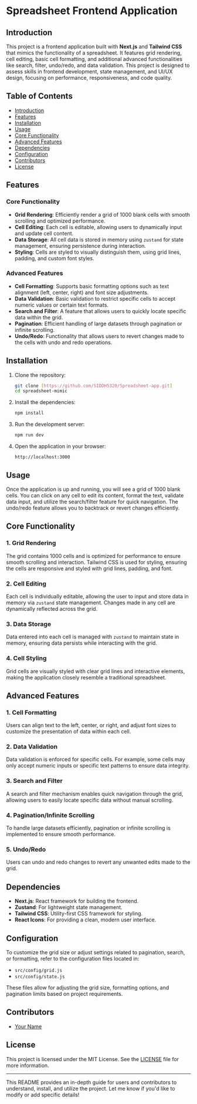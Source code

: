 
# Spreadsheet  Frontend Application

## Introduction
This project is a frontend application built with **Next.js** and **Tailwind CSS** that mimics the functionality of a spreadsheet. It features grid rendering, cell editing, basic cell formatting, and additional advanced functionalities like search, filter, undo/redo, and data validation. This project is designed to assess skills in frontend development, state management, and UI/UX design, focusing on performance, responsiveness, and code quality.

## Table of Contents
- [Introduction](#introduction)
- [Features](#features)
- [Installation](#installation)
- [Usage](#usage)
- [Core Functionality](#core-functionality)
- [Advanced Features](#advanced-features)
- [Dependencies](#dependencies)
- [Configuration](#configuration)
- [Contributors](#contributors)
- [License](#license)

## Features

### Core Functionality
- **Grid Rendering**: Efficiently render a grid of 1000 blank cells with smooth scrolling and optimized performance.
- **Cell Editing**: Each cell is editable, allowing users to dynamically input and update cell content.
- **Data Storage**: All cell data is stored in memory using `zustand` for state management, ensuring persistence during interaction.
- **Styling**: Cells are styled to visually distinguish them, using grid lines, padding, and custom font styles.

### Advanced Features
- **Cell Formatting**: Supports basic formatting options such as text alignment (left, center, right) and font size adjustments.
- **Data Validation**: Basic validation to restrict specific cells to accept numeric values or certain text formats.
- **Search and Filter**: A feature that allows users to quickly locate specific data within the grid.
- **Pagination**: Efficient handling of large datasets through pagination or infinite scrolling.
- **Undo/Redo**: Functionality that allows users to revert changes made to the cells with undo and redo operations.

## Installation

1. Clone the repository:
    ```bash
    git clone [https://github.com/SIDDH5320/Spreadsheet-app.git]
    cd spreadsheet-mimic
    ```

2. Install the dependencies:
    ```bash
    npm install
    ```

3. Run the development server:
    ```bash
    npm run dev
    ```

4. Open the application in your browser:
    ```
    http://localhost:3000
    ```

## Usage
Once the application is up and running, you will see a grid of 1000 blank cells. You can click on any cell to edit its content, format the text, validate data input, and utilize the search/filter feature for quick navigation. The undo/redo feature allows you to backtrack or revert changes efficiently.

## Core Functionality

### 1. **Grid Rendering**
The grid contains 1000 cells and is optimized for performance to ensure smooth scrolling and interaction. Tailwind CSS is used for styling, ensuring the cells are responsive and styled with grid lines, padding, and font.

### 2. **Cell Editing**
Each cell is individually editable, allowing the user to input and store data in memory via `zustand` state management. Changes made in any cell are dynamically reflected across the grid.

### 3. **Data Storage**
Data entered into each cell is managed with `zustand` to maintain state in memory, ensuring data persists while interacting with the grid.

### 4. **Cell Styling**
Grid cells are visually styled with clear grid lines and interactive elements, making the application closely resemble a traditional spreadsheet.

## Advanced Features

### 1. **Cell Formatting**
Users can align text to the left, center, or right, and adjust font sizes to customize the presentation of data within each cell.

### 2. **Data Validation**
Data validation is enforced for specific cells. For example, some cells may only accept numeric inputs or specific text patterns to ensure data integrity.

### 3. **Search and Filter**
A search and filter mechanism enables quick navigation through the grid, allowing users to easily locate specific data without manual scrolling.

### 4. **Pagination/Infinite Scrolling**
To handle large datasets efficiently, pagination or infinite scrolling is implemented to ensure smooth performance.

### 5. **Undo/Redo**
Users can undo and redo changes to revert any unwanted edits made to the grid.

## Dependencies
- **Next.js**: React framework for building the frontend.
- **Zustand**: For lightweight state management.
- **Tailwind CSS**: Utility-first CSS framework for styling.
- **React Icons**: For providing a clean, modern user interface.

## Configuration
To customize the grid size or adjust settings related to pagination, search, or formatting, refer to the configuration files located in:
- `src/config/grid.js`
- `src/config/state.js`

These files allow for adjusting the grid size, formatting options, and pagination limits based on project requirements.

## Contributors
- [Your Name](https://github.com/SIDDH5320)

## License
This project is licensed under the MIT License. See the [LICENSE](LICENSE) file for more information.

---

This README provides an in-depth guide for users and contributors to understand, install, and utilize the project. Let me know if you'd like to modify or add specific details!
